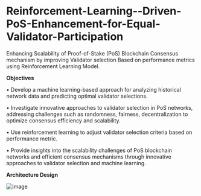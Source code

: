 # Reinforcement-Learning--Driven-PoS-Enhancement-for-Equal-Validator-Participation
Enhancing Scalability of Proof-of-Stake (PoS) Blockchain Consensus mechanism by improving Validator selection Based on performance metrics using Reinforcement Learning Model.


**Objectives**

• Develop a machine learning-based approach for analyzing historical network data and predicting optimal validator selections.

• Investigate innovative approaches to validator selection in PoS networks, addressing challenges such as randomness, fairness, decentralization to optimize consensus efficiency and scalability.

• Use reinforcement learning to adjust validator selection criteria based on performance metric.

• Provide insights into the scalability challenges of PoS blockchain networks and efficient consensus mechanisms through innovative approaches to validator selection and machine learning.


**Architecture Design**

![image](https://github.com/user-attachments/assets/d1191ed6-28cb-4c1a-b609-9d854f8b7ec9)
